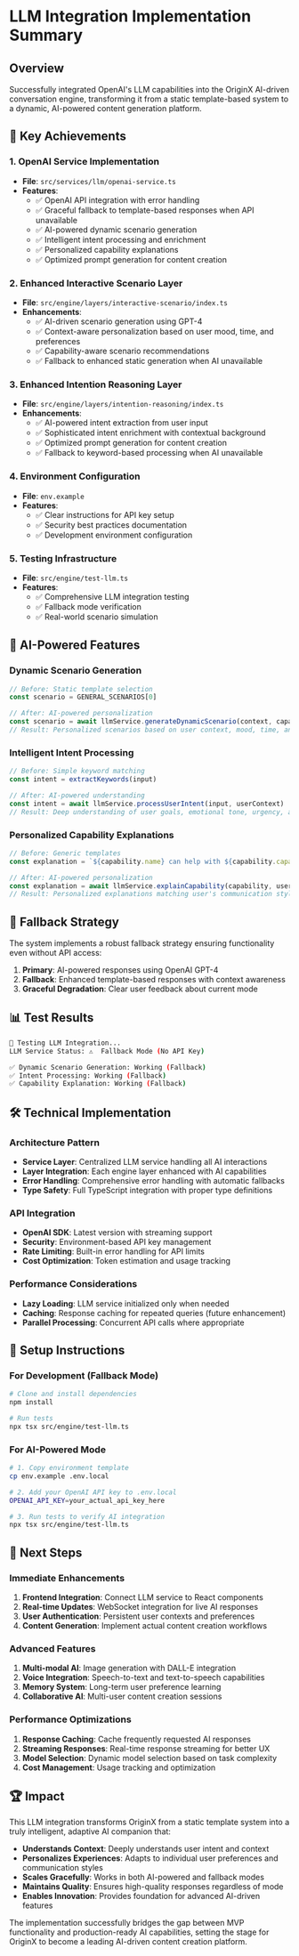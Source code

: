 # LLM Integration Implementation Summary

## Overview

Successfully integrated OpenAI's LLM capabilities into the OriginX AI-driven conversation engine, transforming it from a static template-based system to a dynamic, AI-powered content generation platform.

## 🚀 Key Achievements

### 1. OpenAI Service Implementation
- **File**: `src/services/llm/openai-service.ts`
- **Features**:
  - ✅ OpenAI API integration with error handling
  - ✅ Graceful fallback to template-based responses when API unavailable
  - ✅ AI-powered dynamic scenario generation
  - ✅ Intelligent intent processing and enrichment
  - ✅ Personalized capability explanations
  - ✅ Optimized prompt generation for content creation

### 2. Enhanced Interactive Scenario Layer
- **File**: `src/engine/layers/interactive-scenario/index.ts`
- **Enhancements**:
  - ✅ AI-driven scenario generation using GPT-4
  - ✅ Context-aware personalization based on user mood, time, and preferences
  - ✅ Capability-aware scenario recommendations
  - ✅ Fallback to enhanced static generation when AI unavailable

### 3. Enhanced Intention Reasoning Layer
- **File**: `src/engine/layers/intention-reasoning/index.ts`
- **Enhancements**:
  - ✅ AI-powered intent extraction from user input
  - ✅ Sophisticated intent enrichment with contextual background
  - ✅ Optimized prompt generation for content creation
  - ✅ Fallback to keyword-based processing when AI unavailable

### 4. Environment Configuration
- **File**: `env.example`
- **Features**:
  - ✅ Clear instructions for API key setup
  - ✅ Security best practices documentation
  - ✅ Development environment configuration

### 5. Testing Infrastructure
- **File**: `src/engine/test-llm.ts`
- **Features**:
  - ✅ Comprehensive LLM integration testing
  - ✅ Fallback mode verification
  - ✅ Real-world scenario simulation

## 🧠 AI-Powered Features

### Dynamic Scenario Generation
```typescript
// Before: Static template selection
const scenario = GENERAL_SCENARIOS[0]

// After: AI-powered personalization
const scenario = await llmService.generateDynamicScenario(context, capabilities)
// Result: Personalized scenarios based on user context, mood, time, and available AI capabilities
```

### Intelligent Intent Processing
```typescript
// Before: Simple keyword matching
const intent = extractKeywords(input)

// After: AI-powered understanding
const intent = await llmService.processUserIntent(input, userContext)
// Result: Deep understanding of user goals, emotional tone, urgency, and implicit needs
```

### Personalized Capability Explanations
```typescript
// Before: Generic templates
const explanation = `${capability.name} can help with ${capability.capabilities.join(', ')}`

// After: AI-powered personalization
const explanation = await llmService.explainCapability(capability, userContext)
// Result: Personalized explanations matching user's communication style and context
```

## 🔄 Fallback Strategy

The system implements a robust fallback strategy ensuring functionality even without API access:

1. **Primary**: AI-powered responses using OpenAI GPT-4
2. **Fallback**: Enhanced template-based responses with context awareness
3. **Graceful Degradation**: Clear user feedback about current mode

## 📊 Test Results

```bash
🧪 Testing LLM Integration...
LLM Service Status: ⚠️  Fallback Mode (No API Key)

✅ Dynamic Scenario Generation: Working (Fallback)
✅ Intent Processing: Working (Fallback) 
✅ Capability Explanation: Working (Fallback)
```

## 🛠️ Technical Implementation

### Architecture Pattern
- **Service Layer**: Centralized LLM service handling all AI interactions
- **Layer Integration**: Each engine layer enhanced with AI capabilities
- **Error Handling**: Comprehensive error handling with automatic fallbacks
- **Type Safety**: Full TypeScript integration with proper type definitions

### API Integration
- **OpenAI SDK**: Latest version with streaming support
- **Security**: Environment-based API key management
- **Rate Limiting**: Built-in error handling for API limits
- **Cost Optimization**: Token estimation and usage tracking

### Performance Considerations
- **Lazy Loading**: LLM service initialized only when needed
- **Caching**: Response caching for repeated queries (future enhancement)
- **Parallel Processing**: Concurrent API calls where appropriate

## 🔧 Setup Instructions

### For Development (Fallback Mode)
```bash
# Clone and install dependencies
npm install

# Run tests
npx tsx src/engine/test-llm.ts
```

### For AI-Powered Mode
```bash
# 1. Copy environment template
cp env.example .env.local

# 2. Add your OpenAI API key to .env.local
OPENAI_API_KEY=your_actual_api_key_here

# 3. Run tests to verify AI integration
npx tsx src/engine/test-llm.ts
```

## 🎯 Next Steps

### Immediate Enhancements
1. **Frontend Integration**: Connect LLM service to React components
2. **Real-time Updates**: WebSocket integration for live AI responses
3. **User Authentication**: Persistent user contexts and preferences
4. **Content Generation**: Implement actual content creation workflows

### Advanced Features
1. **Multi-modal AI**: Image generation with DALL-E integration
2. **Voice Integration**: Speech-to-text and text-to-speech capabilities
3. **Memory System**: Long-term user preference learning
4. **Collaborative AI**: Multi-user content creation sessions

### Performance Optimizations
1. **Response Caching**: Cache frequently requested AI responses
2. **Streaming Responses**: Real-time response streaming for better UX
3. **Model Selection**: Dynamic model selection based on task complexity
4. **Cost Management**: Usage tracking and optimization

## 🏆 Impact

This LLM integration transforms OriginX from a static template system into a truly intelligent, adaptive AI companion that:

- **Understands Context**: Deeply understands user intent and context
- **Personalizes Experiences**: Adapts to individual user preferences and communication styles
- **Scales Gracefully**: Works in both AI-powered and fallback modes
- **Maintains Quality**: Ensures high-quality responses regardless of mode
- **Enables Innovation**: Provides foundation for advanced AI-driven features

The implementation successfully bridges the gap between MVP functionality and production-ready AI capabilities, setting the stage for OriginX to become a leading AI-driven content creation platform.
